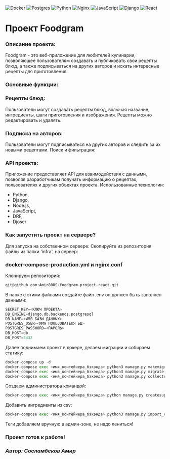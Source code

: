 ![Docker](https://img.shields.io/badge/docker-%230db7ed.svg?style=for-the-badge&logo=docker&logoColor=white)
![Postgres](https://img.shields.io/badge/postgres-%23316192.svg?style=for-the-badge&logo=postgresql&logoColor=white)
![Python](https://img.shields.io/badge/python-3670A0?style=for-the-badge&logo=python&logoColor=ffdd54)
![Nginx](https://img.shields.io/badge/nginx-%23009639.svg?style=for-the-badge&logo=nginx&logoColor=white)
![JavaScript](https://img.shields.io/badge/javascript-%23323330.svg?style=for-the-badge&logo=javascript&logoColor=%23F7DF1E)
![Django](https://img.shields.io/badge/django-%23092E20.svg?style=for-the-badge&logo=django&logoColor=white)
![React](https://img.shields.io/badge/react-%2320232a.svg?style=for-the-badge&logo=react&logoColor=%2361DAFB)

# Проект Foodgram
### Описание проекта:

Foodgram - это веб-приложение для любителей кулинарии, позволяющее пользователям создавать и публиковать свои рецепты блюд, а также подписываться на других авторов и искать интересные рецепты для приготовления.

### Основные функции:

### Рецепты блюд:

Пользователи могут создавать рецепты блюд, включая название, ингредиенты, шаги приготовления и изображения.
Рецепты можно редактировать и удалять.

### Подписка на авторов:

Пользователи могут подписываться на других авторов и следить за их новыми рецептами.
Поиск и фильтрация:

### API проекта:

Приложение предоставляет API для взаимодействия с данными, позволяя разработчикам получать информацию о рецептах, пользователях и других объектах проекта.
Использованные технологии:
- Python,
- Django,
- Node.js,
- JavaScript,
- DRF,
- Djoser

### Как запустить проект на сервере?
Для запуска на собственном сервере:
Скопируйте из репозитория файлы из папки 'infra', на сервер:
### docker-compose-production.yml и nginx.conf
Клонируем репозиторий:
```python
git@github.com:Amir800S/foodgram-project-react.git
```
В папке с этими файлами создайте файл .env он должен быть заполнен данными:
```python
SECRET_KEY=<КЛЮЧ ПРОЕКТА>
DB_ENGINE=django.db.backends.postgresql
DB_NAME=<ИМЯ БАЗЫ ДАННЫХ>
POSTGRES_USER=<ИМЯ ПОЛЬЗОВАТЕЛЯ БД>
POSTGRES_PASSWORD=<ПАРОЛЬ>
DB_HOST=db
DB_PORT=5432
```
Далее поднимаем проект в докере, делаем миграции и собираем статику:
```python
docker-compose up -d
docker-compose exec <имя_контейнера_бэкэнда> python3 manage.py makemigrations
docker-compose exec <имя_контейнера_бэкэнда> python3 manage.py migrate
docker-compose exec <имя_контейнера_бэкэнда> python3 manage.py collectstatic
```

Создаем администратора командой:
```python
docker-compose exec <имя_контейнера_бэкэнда> python manage.py createsuperuser
```
Добавить ингредиенты из csv:
```python
docker-compose exec <имя_контейнера_бэкэнда> python3 manage.py import_csv ingredients.csv
```
Теги добавляем вручную в админ-зоне, не надо лениться!
### Проект готов к работе!

### *Автор: Сосламбеков Амир* 